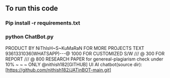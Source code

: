 
## To run this code
### Pip install -r requirements.txt
### python ChatBot.py

PRODUCT BY NiThIsH~S~KuMaRaN
FOR MORE PROJECTS TEXT 9361331036(WHATSAPP)---@ 1000 FOR CUSTOMIZED S/W /// @ 300 FOR REPORT /// @ 800 RESEARCH PAPER for genereal-plagiarism check under 10% ~ ~ ~ ONLY @nithish182[GITHUB]
UI AI chatbot(source dir):[https://github.com/nithish182/JATinBOT-main.git]
